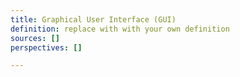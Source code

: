 ```yaml
---
title: Graphical User Interface (GUI)
definition: replace with with your own definition
sources: []
perspectives: []

---
```

